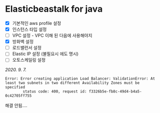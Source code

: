 # Elasticbeastalk for java

- [x] 기본적인 aws profile 설정
- [x] 인스턴스 타입 설정
- [ ] VPC 설정 - VPC 이해 된 다음에 사용해야지
- [x] 방화벽 설정
- [ ] 로드밸런서 설정
- [ ] Elastic IP 설정 (불필요시 에도 명시)
- [ ] 오토스케일링 설정

_2020. 9. 7._

```
Error: Error creating application Load Balancer: ValidationError: At least two subnets in two different Availability Zones must be specified
        status code: 400, request id: f3326b5e-fb8c-49d4-b4a5-0c42705ff755
```

해결 안됨....
